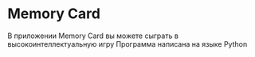 # Memory Card
В приложении Memory Card вы можете сыграть в высокоинтеллектуальную игру
Программа написана на языке Python
